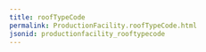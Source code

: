 ```yaml
---
title: roofTypeCode
permalink: ProductionFacility.roofTypeCode.html
jsonid: productionfacility_rooftypecode
---
```

